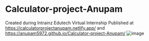 # Calculator-project-Anupam
Created during Intrainz Edutech Virtual Internship
Published at https://calculatorprojectanupam.netlify.app/ and https://anupam5972.github.io/Calculator-project-Anupam/
![image](https://user-images.githubusercontent.com/86146673/192437852-9dba6b19-7bc8-4466-a4ac-0ec069022e16.png)
